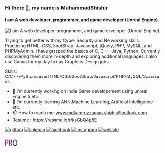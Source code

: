### Hi there 👋, my name is MuhammadShishir
#### I am A web developer, programmer, and game developer (Unreal Engine).
![I am A web developer, programmer, and game developer (Unreal Engine).](https://github.com/MuhammadShishir/MuhammadShishir/banner.png)

Trying to get better with my Cyber Security and Networking skills. Practicing HTML, CSS, BootStrap, Javascript, jQuery, PHP, MySQL, and PHPMyAdmin. I have grasped the basics of C, C++, Java, Python. Currently discovering them more in-depth and exploring additional languages. I also use Canva for my day to day Graphics Design jobs.

Skills: C/C++/Python/Java/HTML/CSS/BootStrap/Javascript/PHP/MySQL/Scss/sass

- 🔭 I’m currently working on Indie Game developement using unreal Engine 5 etc.
- 🌱 I’m currently learning ANN,Machine Learning, Artificial Intelligence etc.
- 📫 How to reach me: www.mdkamruzzaman.shishir@outlook.com 
- Resume : https://resume.io/r/ksGbQ4p5E

[<img src='https://cdn.jsdelivr.net/npm/simple-icons@3.0.1/icons/github.svg' alt='github' height='40'>](https://github.com/MuhammadShishir/)  [<img src='https://cdn.jsdelivr.net/npm/simple-icons@3.0.1/icons/linkedin.svg' alt='linkedin' height='40'>](https://www.linkedin.com/in/md-kamruzzaman-shishir-b91b08164//)  [<img src='https://cdn.jsdelivr.net/npm/simple-icons@3.0.1/icons/facebook.svg' alt='facebook' height='40'>](https://www.facebook.com/muhammad.shishir.75//)  [<img src='https://cdn.jsdelivr.net/npm/simple-icons@3.0.1/icons/instagram.svg' alt='instagram' height='40'>](https://www.instagram.com/m.k.shishir//)  [<img src='https://cdn.jsdelivr.net/npm/simple-icons@3.0.1/icons/icloud.svg' alt='website' height='40'>](https://www.itiotech.com//)  

<a href='https://github.com/pricing'><img src='https://raw.githubusercontent.com/acervenky/animated-github-badges/master/assets/pro.gif' width='40' height='40'></a> 

